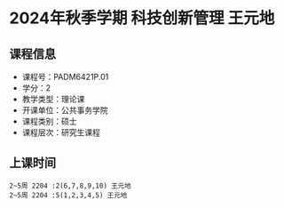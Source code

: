 # 2024年秋季学期 科技创新管理 王元地






## 课程信息

- 课程号：PADM6421P.01
- 学分：2
- 教学类型：理论课
- 开课单位：公共事务学院
- 课程类别：硕士
- 课程层次：研究生课程

## 上课时间

```
2~5周 2204 :2(6,7,8,9,10) 王元地
2~5周 2204 :5(1,2,3,4,5) 王元地
```

